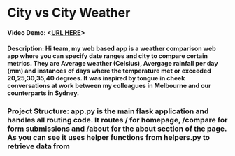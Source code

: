 # City vs City Weather
#### Video Demo:  <[URL HERE](https://www.youtube.com/watch?v=uzXwkXAeBHg)>
#### Description: Hi team, my web based app is a weather comparison web app where you can specify date ranges and city to compare certain metrics. They are Average weather (Celsius), Avergage rainfall per day (mm) and instances of days where the temperature met or exceeded 20,25,30,35,40 degrees. It was inspired by tongue in cheek conversations at work between my colleagues in Melbourne and our counterparts in Sydney.

### Project Structure: app.py is the main flask application and handles all routing code. It routes / for homepage, /compare for form submissions and /about for the about section of the page.  As you can see it uses helper functions from helpers.py to retrieve data from




